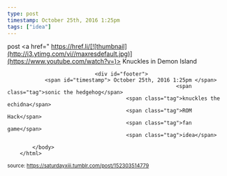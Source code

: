 ```yaml
---
type: post
timestamp: October 25th, 2016 1:25pm
tags: ["idea"]
---
```

post
<a href=" https://href.li/[![thumbnail](http://i3.ytimg.com/vi/ /maxresdefault.jpg)](https://www.youtube.com/watch?v= )>
                        Knuckles in Demon Island                    </a>
                
                
                
                                <div id="footer">
                <span id="timestamp"> October 25th, 2016 1:25pm </span>
                                                          <span class="tag">sonic the hedgehog</span>
                                          <span class="tag">knuckles the echidna</span>
                                          <span class="tag">ROM Hack</span>
                                          <span class="tag">fan game</span>
                                          <span class="tag">idea</span>
                                                    
            </body>
        </html>

        
<small>source: https://saturdayxiii.tumblr.com/post/152303514779</small>